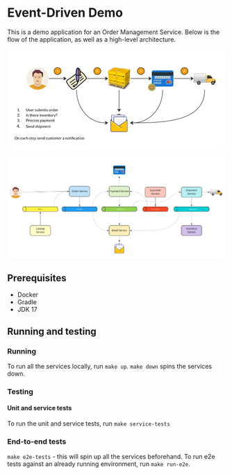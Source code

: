 # Event-Driven Demo

This is a demo application for an Order Management Service. Below is the flow of the application, as well as a high-level architecture.

![img_1.png](docs/flow.png)

![img_2.png](docs/architecture.png)

## Prerequisites

- Docker
- Gradle
- JDK 17

## Running and testing

### Running

To run all the services locally, run `make up`. `make down` spins the services down.

### Testing

#### Unit and service tests
To run the unit and service tests, run `make service-tests`

### End-to-end tests
`make e2e-tests` - this will spin up all the services beforehand. To run e2e tests against an already running environment, run `make run-e2e`.